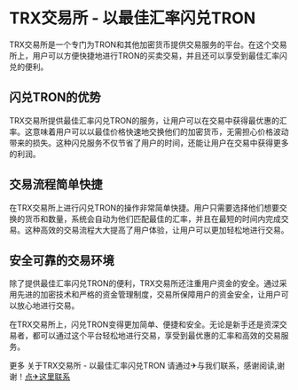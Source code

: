 # TRX交易所 - 以最佳汇率闪兑TRON

TRX交易所是一个专门为TRON和其他加密货币提供交易服务的平台。在这个交易所上，用户可以方便快捷地进行TRON的买卖交易，并且还可以享受到最佳汇率闪兑的便利。

## 闪兑TRON的优势

TRX交易所提供最佳汇率闪兑TRON的服务，让用户可以在交易中获得最优惠的汇率。这意味着用户可以以最佳价格快速地交换他们的加密货币，无需担心价格波动带来的损失。这种闪兑服务不仅节省了用户的时间，还能让用户在交易中获得更多的利润。

## 交易流程简单快捷

在TRX交易所上进行闪兑TRON的操作非常简单快捷。用户只需要选择他们想要交换的货币和数量，系统会自动为他们匹配最佳的汇率，并且在最短的时间内完成交易。这种高效的交易流程大大提高了用户体验，让用户可以更加轻松地进行交易。

## 安全可靠的交易环境

除了提供最佳汇率闪兑TRON的便利，TRX交易所还注重用户资金的安全。通过采用先进的加密技术和严格的资金管理制度，交易所保障用户的资金安全，让用户可以放心地进行交易。

在TRX交易所上，闪兑TRON变得更加简单、便捷和安全。无论是新手还是资深交易者，都可以通过这个平台轻松地进行交易，享受到最优惠的汇率和高效的交易服务。

更多 关于TRX交易所 - 以最佳汇率闪兑TRON 请通过✈与我们联系，感谢阅读,谢谢！[点✈这里联系](https://t.me/shalong)
